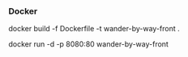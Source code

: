 ### Docker 
docker build -f Dockerfile -t wander-by-way-front .

docker run -d -p 8080:80 wander-by-way-front

